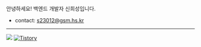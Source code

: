 안녕하세요! 백엔드 개발자 신희성입니다.

- contact: s23012@gsm.hs.kr

---

<a href = "https://velog.io/@shs_owo">
<img src="https://img.shields.io/badge/Velog-20C997?style=flat-square&logo=velog&logoColor=white"/></a>

<a href = "https://tlsgmltjd.tistory.com/">
<img alt="Tistory" src ="https://img.shields.io/badge/Tistory-FF5D01?style=flat-square&logo=tistory&logoColor=white">
</a>

  
